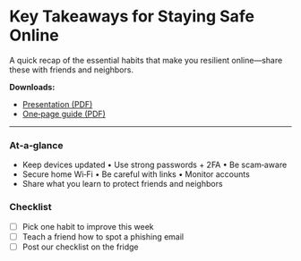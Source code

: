 
# Key Takeaways for Staying Safe Online

A quick recap of the essential habits that make you resilient online—share these with friends and neighbors.

**Downloads:**  
- [Presentation (PDF)](downloads/key-takeaways-for-staying-safe-online-presentation.pdf)  
- [One‑page guide (PDF)](downloads/key-takeaways-for-staying-safe-online-guide.pdf)

---

### At‑a‑glance

- Keep devices updated • Use strong passwords + 2FA • Be scam‑aware
- Secure home Wi‑Fi • Be careful with links • Monitor accounts
- Share what you learn to protect friends and neighbors

### Checklist

- [ ] Pick one habit to improve this week
- [ ] Teach a friend how to spot a phishing email
- [ ] Post our checklist on the fridge
